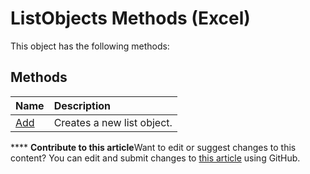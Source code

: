 
# ListObjects Methods (Excel)
This object has the following methods:

## Methods



|**Name**|**Description**|
|:-----|:-----|
| [Add](764dafed-d4e3-82b9-df8c-68a358319491.md)|Creates a new list object.|

****   **Contribute to this article**Want to edit or suggest changes to this content? You can edit and submit changes to  [this article](https://github.com/jhershey00/VBA_Excel_Test/OpenXMLCon/articles/411fa209-d101-436e-a9b8-46908b256d04.md) using GitHub.

